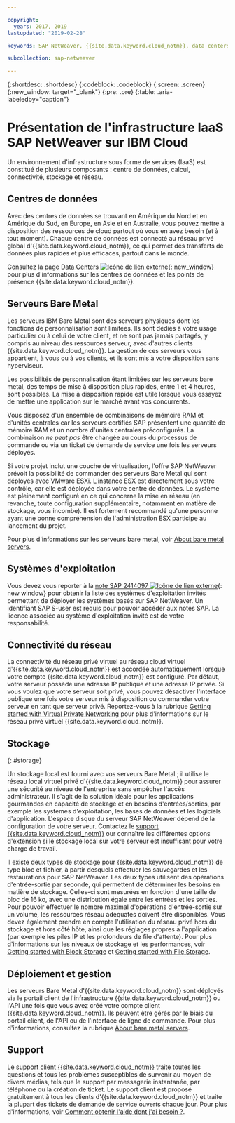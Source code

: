 ```yaml
---

copyright:
  years: 2017, 2019
lastupdated: "2019-02-28"

keywords: SAP NetWeaver, {{site.data.keyword.cloud_notm}}, data centers, {{site.data.keyword.baremetal_short}}, deployment, VLANs, SAP Certified, database

subcollection: sap-netweaver

---
```


{:shortdesc: .shortdesc}
{:codeblock: .codeblock}
{:screen: .screen}
{:new_window: target="_blank"}
{:pre: .pre}
{:table: .aria-labeledby="caption"}

# Présentation de l'infrastructure IaaS SAP NetWeaver sur IBM Cloud
Un environnement d'infrastructure sous forme de services (IaaS) est constitué de plusieurs composants : centre de données, calcul, connectivité, stockage et réseau.

## Centres de données

Avec des centres de données se trouvant en Amérique du Nord et en Amérique du Sud, en Europe, en Asie et en Australie, vous pouvez mettre à disposition des ressources de cloud partout où vous en avez besoin (et à tout moment). Chaque centre de données est connecté au réseau privé global d'{{site.data.keyword.cloud_notm}}, ce qui permet des transferts de données plus rapides et plus efficaces, partout dans le monde.

Consultez la page [Data Centers ![Icône de lien externe](../../icons/launch-glyph.svg "Icône de lien externe")](https://www.ibm.com/cloud-computing/bluemix/data-centers){: new_window} pour plus d'informations sur les centres de données et les points de présence {{site.data.keyword.cloud_notm}}. 

## Serveurs Bare Metal

Les serveurs IBM Bare Metal sont des serveurs physiques dont les fonctions de personnalisation sont limitées. Ils sont dédiés à votre usage particulier ou à celui de votre client, et ne sont pas jamais partagés, y compris au niveau des ressources serveur, avec d'autres clients {{site.data.keyword.cloud_notm}}. La gestion de ces serveurs vous appartient, à vous ou à vos clients, et ils sont mis à votre disposition sans hyperviseur.

Les possibilités de personnalisation étant limitées sur les serveurs bare metal, des temps de mise à disposition plus rapides, entre 1 et 4 heures, sont possibles. La mise à disposition rapide est utile lorsque vous essayez de mettre une application sur le marché avant vos concurrents.

Vous disposez d'un ensemble de combinaisons de mémoire RAM et d'unités centrales car les serveurs certifiés SAP présentent une quantité de mémoire RAM et un nombre d'unités centrales préconfigurés. La combinaison *ne peut pas* être changée au cours du processus de commande ou via un ticket de demande de service une fois les serveurs déployés.

Si votre projet inclut une couche de virtualisation, l'offre SAP NetWeaver prévoit la possibilité de commander des serveurs Bare Metal qui sont déployés avec VMware ESXi. L'instance ESX est directement sous votre contrôle, car elle est déployée dans votre centre de données. Le système est pleinement configuré en ce qui concerne la mise en réseau (en revanche, toute configuration supplémentaire, notamment en matière de stockage, vous incombe). Il est fortement recommandé qu'une personne ayant une bonne compréhension de l'administration ESX participe au lancement du projet.

Pour plus d'informations sur les serveurs bare metal, voir [About bare metal servers](/docs/bare-metal?topic=bare-metal-about#about).

## Systèmes d'exploitation

Vous devez vous reporter à la [note SAP 2414097 ![Icône de lien externe](../../icons/launch-glyph.svg "Icône de lien externe")](https://launchpad.support.sap.com/#/notes/2414097){: new window} pour obtenir la liste des systèmes d'exploitation invités permettant de déployer les systèmes basés sur SAP NetWeaver. Un identifiant SAP S-user est requis pour pouvoir accéder aux notes SAP. La licence associée au système d'exploitation invité est de votre responsabilité.

## Connectivité du réseau

La connectivité du réseau privé virtuel au réseau cloud virtuel d'{{site.data.keyword.cloud_notm}} est accordée automatiquement lorsque votre compte {{site.data.keyword.cloud_notm}} est configuré. Par défaut, votre serveur possède une adresse IP publique et une adresse IP privée. Si vous voulez que votre serveur soit privé, vous pouvez désactiver l'interface publique une fois votre serveur mis à disposition ou commander votre serveur en tant que serveur privé. Reportez-vous à la rubrique [Getting started with Virtual Private Networking](/docs/infrastructure/iaas-vpn?topic=VPN-gettingstarted-with-virtual-private-networking#gettingstarted-with-virtual-private-networking) pour plus d'informations sur le réseau privé virtuel {{site.data.keyword.cloud_notm}}.

## Stockage
{: #storage}

Un stockage local est fourni avec vos serveurs Bare Metal ; il utilise le réseau local virtuel privé d'{{site.data.keyword.cloud_notm}} pour assurer une sécurité au niveau de l'entreprise sans empêcher l'accès administrateur. Il s'agit de la solution idéale pour les applications gourmandes en capacité de stockage et en besoins d'entrées/sorties, par exemple les systèmes d'exploitation, les bases de données et les logiciels d'application. L'espace disque du serveur SAP NetWeaver dépend de la configuration de votre serveur. Contactez le [support {{site.data.keyword.cloud_notm}}](/docs/get-support?topic=get-support-getting-customer-support#getting-customer-support) our connaître les différentes options d'extension si le stockage local sur votre serveur est insuffisant pour votre charge de travail.

Il existe deux types de stockage pour {{site.data.keyword.cloud_notm}} de type bloc et fichier, à partir desquels effectuer les sauvegardes et les restaurations pour SAP NetWeaver. Les deux types utilisent des opérations d'entrée-sortie par seconde, qui permettent de déterminer les besoins en matière de stockage. Celles-ci sont mesurées en fonction d'une taille de bloc de 16 ko, avec une distribution égale entre les entrées et les sorties. Pour pouvoir effectuer le nombre maximal d'opérations d'entrée-sortie sur un volume, les ressources réseau adéquates doivent être disponibles. Vous devez également prendre en compte l'utilisation du réseau privé hors du stockage et hors côté hôte, ainsi que les réglages propres à l'application (par exemple les piles IP et les profondeurs de file d'attente). Pour plus d'informations sur les niveaux de stockage et les performances, voir [Getting started with Block Storage](/docs/infrastructure/BlockStorage?topic=BlockStorage-getting-started#getting-started) et [Getting started with File Storage](/docs/infrastructure/FileStorage?topic=FileStorage-getting-started#getting-started).

## Déploiement et gestion

Les serveurs Bare Metal d'{{site.data.keyword.cloud_notm}} sont déployés via le portail client de l'infrastructure {{site.data.keyword.cloud_notm}} ou l'API une fois que vous avez créé votre compte client {{site.data.keyword.cloud_notm}}. Ils peuvent être gérés par le biais du portail client, de l'API ou de l'interface de ligne de commande. Pour plus d'informations, consultez la rubrique [About bare metal servers](/docs/bare-metal?topic=bare-metal-about#about).

## Support

Le [support client {{site.data.keyword.cloud_notm}}](/docs/get-support?topic=get-support-getting-customer-support#getting-customer-support) traite toutes les questions et tous les problèmes susceptibles de survenir au moyen de divers médias, tels que le support par messagerie instantanée, par téléphone ou la création de ticket. Le support client est proposé gratuitement à tous les clients d'{{site.data.keyword.cloud_notm}} et traite la plupart des tickets de demande de service ouverts chaque jour. Pour plus d'informations, voir [Comment obtenir l'aide dont j'ai besoin ?](/docs/get-support?topic=get-support-getting-customer-support#getting-customer-support).
